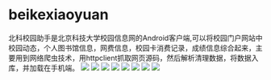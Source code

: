 # beikexiaoyuan
北科校园助手是北京科技大学校园信息网的Android客户端,可以将校园门户网站中校园动态，个人图书馆信息，网费信息，校园卡消费记录，成绩信息综合起来，主要用到网络爬虫技术，用httpclient抓取网页源码，然后解析清理数据，将数据入库，并加载在手机端。
![](screenshot/图片9.jpg) 
![](screenshot/图片8.jpg) 
![](screenshot/图片7.jpg) 
![](screenshot/图片6.jpg) 
![](screenshot/图片5.jpg) 
![](screenshot/图片4.jpg) 
![](screenshot/图片3.jpg) 
![](screenshot/图片22.jpg) 
